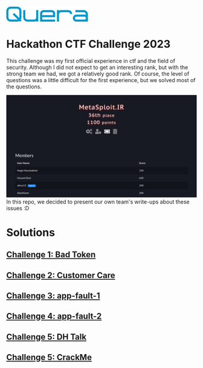 ![quera](quera-logo.svg)
# Hackathon CTF Challenge 2023
This challenge was my first official experience in ctf and the field of security. Although I did not expect to get an interesting rank, but with the strong team we had, we got a relatively good rank.
Of course, the level of questions was a little difficult for the first experience, but we solved most of the questions.

![team-score](team-score.png)
In this repo, we decided to present our own team's write-ups about these issues :D

# Solutions
## [Challenge 1: Bad Token](https://github.com/HoseiinTech/queractf-2023/tree/main/BadToken)

## [Challenge 2: Customer Care](https://github.com/HoseiinTech/queractf-2023/tree/main/CustomerCare)

## [Challenge 3: app-fault-1](https://github.com/HoseiinTech/queractf-2023/tree/main/app-fault-1)

## [Challenge 4: app-fault-2](https://github.com/HoseiinTech/queractf-2023/tree/main/app-fault-2)

## [Challenge 5: DH Talk](https://github.com/HoseiinTech/queractf-2023/tree/main/DH-Talk)

## [Challenge 5: CrackMe](https://github.com/HoseiinTech/queractf-2023/tree/main/CrackMe)